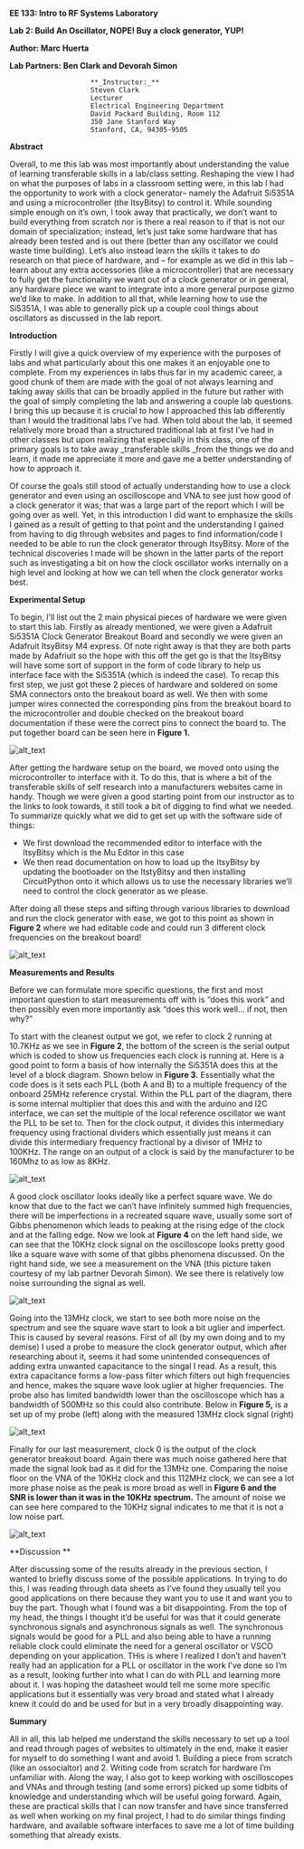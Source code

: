 **EE 133: Intro to RF Systems Laboratory**

**Lab 2: Build An Oscillator, NOPE! Buy a clock generator, YUP!**

**Author: Marc Huerta**

**Lab Partners: Ben Clark and Devorah Simon**


                        **_Instructor:_**
                        Steven Clark
                        Lecturer
                        Electrical Engineering Department
                        David Packard Building, Room 112
                        350 Jane Stanford Way
                        Stanford, CA, 94305-9505

**Abstract**

Overall, to me this lab was most importantly about understanding the value of learning transferable skills in a lab/class setting. Reshaping the view I had on what the purposes of labs in a classroom setting were, in this lab I had the opportunity to work with a clock generator– namely the Adafruit Si5351A and using a microcontroller (the ItsyBitsy) to control it. While sounding simple enough on it’s own, I took away that practically, we don’t want to build everything from scratch nor is there a real reason to if that is not our domain of specialization; instead, let’s just take some hardware that has already been tested and is out there (better than any oscillator we could waste time building). Let’s also instead learn the skills it takes to do research on that piece of hardware, and – for example as we did in this lab – learn about any extra accessories (like a microcontroller) that are necessary to fully get the functionality we want out of a clock generator or in general, any hardware piece we want to integrate into a more general purpose gizmo we’d like to make. In addition to all that, while learning how to use the Si5351A, I was able to generally pick up a couple cool things about oscillators as discussed in the lab report.

**Introduction**

Firstly I will give a quick overview of my experience with the purposes of labs and what particularly about this one makes it an enjoyable one to complete. From my experiences in labs thus far in my academic career, a good chunk of them are made with the goal of not always learning and taking away skills that can be broadly applied in the future but rather with the goal of simply completing the lab and answering a couple lab questions. I bring this up because it is crucial to how I approached this lab differently than I would the traditional labs I’ve had. When told about the lab, it seemed relatively more broad than a structured traditional lab at first I’ve had in other classes but upon realizing that especially in this class, one of the primary goals is to take away _transferable skills _from the things we do and learn, it made me appreciate it more and gave me a better understanding of how to approach it.

Of course the goals still stood of actually understanding how to use a clock generator and even using an oscilloscope and VNA to see just how good of a clock generator it was; that was a large part of the report which I will be going over as well. Yet, in this introduction I did want to emphasize the skills I gained as a result of getting to that point and the understanding I gained from having to dig through websites and pages to find information/code I needed to be able to run the clock generator through ItsyBitsy. More of the technical discoveries I made will be shown in the latter parts of the report such as investigating a bit on how the clock oscillator works internally on a high level and looking at how we can tell when the clock generator works best.

**Experimental Setup**

To begin, I’ll list out the 2 main physical pieces of hardware we were given to start this lab. Firstly as already mentioned, we were given a Adafruit Si5351A Clock Generator Breakout Board and secondly we were given an Adafruit ItsyBitsy M4 express. Of note right away is that they are both parts made by Adafriuit so the hope with this off the get go is that the ItsyBitsy will have some sort of support in the form of code library to help us interface face with the Si5351A (which is indeed the case). To recap this first step, we just got these 2 pieces of hardware and soldered on some SMA connectors onto the breakout board as well. We then with some jumper wires connected the corresponding pins from the breakout board to the microcontroller and double checked on the breakout board documentation if these were the correct pins to connect the board to. The put together board can be seen here in **Figure 1.** 


![alt_text](images/image1.jpg "image_tooltip")


After getting the hardware setup on the board, we moved onto using the microcontroller to interface with it. To do this, that is where a bit of the transferable skills of self research into a manufacturers websites came in handy. Though we were given a good starting point from our instructor as to the links to look towards, it still took a bit of digging to find what we needed. To summarize quickly what we did to get set up with the software side of things:



* We first download the recommended editor to interface with the ItsyBitsy which is the Mu Editor in this case
* We then read documentation on how to load up the ItsyBitsy by updating the bootloader on the ItstyBitsy and then installing CircuitPython onto it which allows us to use the necessary libraries we’ll need to control the clock generator as we please.

After doing all these steps and sifting through various libraries to download and run the clock generator with ease, we got to this point as shown in **Figure 2** where we had editable code and could run 3 different clock frequencies on the breakout board!


![alt_text](images/image2.jpg "image_tooltip")


**Measurements and Results**

Before we can formulate more specific questions, the first and most important question to start measurements off with is “does this work” and then possibly even more importantly ask “does this work well… if not, then why?”

To start with the cleanest output we got, we refer to clock 2 running at 10.7KHz as we see in **Figure 2**, the bottom of the screen is the serial output which is coded to show us frequencies each clock is running at. Here is a good point to form a basis of how internally the Si5351A does this at the level of a block diagram. Shown below in **Figure 3.** Essentially what the code does is it sets each PLL (both A and B) to a multiple frequency of the onboard 25MHz reference crystal. Within the PLL part of the diagram, there is some internal multiplier that does this and with the arduino and I2C interface, we can set the multiple of the local reference oscillator we want the PLL to be set to. Then for the clock output, it divides this intermediary frequency using fractional dividers which essentially just means it can divide this intermediary frequency fractional by a divisor of 1MHz to 100KHz. The range on an output of a clock is said by the manufacturer to be 160Mhz to as low as 8KHz.


![alt_text](images/image3.jpg "image_tooltip")


A good clock oscillator looks ideally like a perfect square wave. We do know that due to the fact we can’t have infinitely summed high frequencies, there will be imperfections in a recreated square wave, usually some sort of Gibbs phenomenon which leads to peaking at the rising edge of the clock and at the falling edge. Now we look at **Figure 4** on the left hand side, we can see that the 10KHz clock signal on the oscilloscope looks pretty good like a square wave with some of that gibbs phenomena discussed. On the right hand side, we see a measurement on the VNA (this picture taken courtesy of my lab partner Devorah Simon). We see there is relatively low noise surrounding the signal as well. 


![alt_text](images/image4.jpg "image_tooltip")


Going into the 13MHz clock, we start to see both more noise on the spectrum and see the square wave start to look a bit uglier and imperfect. This is caused by several reasons. First of all (by my own doing and to my demise) I used a probe to measure the clock generator output, which after researching about it, seems it had some unintended consequences of adding extra unwanted capacitance to the singal I read. As a result, this extra capacitance forms a low-pass filter which filters out high frequencies and hence, makes the square wave look uglier at higher frequencies. The probe also has limited bandwidth lower than the oscilloscope which has a bandwidth of 500MHz so this could also contribute. Below in **Figure 5,** is a set up of my probe (left) along with the measured 13MHz clock signal (right)


![alt_text](images/image5.jpg "image_tooltip")


Finally for our last measurement, clock 0 is the output of the clock generator breakout board. Again there was much noise gathered here that made the signal look bad as it did for the 13MHz one. Comparing the noise floor on the VNA of the 10KHz clock and this 112MHz clock, we can see a lot more phase noise as the peak is more broad as well in **Figure 6 **and the SNR is lower than it was in the 10KHz spectrum**.** The amount of noise we can see here compared to the 10KHz signal indicates to me that it is not a low noise part.


![alt_text](images/image6.jpg "image_tooltip")


**Discussion **

After discussing some of the results already in the previous section, I wanted to briefly discuss some of the possible applications. In trying to do this, I was reading through data sheets as I’ve found they usually tell you good applications on there because they want you to use it and want you to buy the part. Though what I found was a bit disappointing. From the top of my head, the things I thought it’d be useful for was that it could generate synchronous signals and asynchronous signals as well. The synchronous signals would be good for a PLL and also being able to have a running reliable clock could eliminate the need for a general oscillator or VSCO depending on your application. THis is where I realized I don’t and haven't really had an application for a PLL or oscillator in the work I’ve done so I’m as a result, looking further into what I can do with PLL and learning more about it. I was hoping the datasheet would tell me some more specific applications but it essentially was very broad and stated what I already knew it could do and be used for but in a very broadly disappointing way.

**Summary**

All in all, this lab helped me understand the skills necessary to set up a tool and read through pages of websites to ultimately in the end, make it easier for myself to do something  I want and avoid 1. Building a piece from scratch (like an ossocialtor) and 2. Writing code from scratch for hardware I’m unfamiliar with. Along the way, I also got to keep working with oscilloscopes and VNAs and through testing (and some errors) picked up some tidbits of knowledge and understanding which will be useful going forward. Again, these are practical skills that I can now transfer and have since transferred as well when working on my final project, I had to do similar things finding hardware, and available software interfaces to save me a lot of time building something that already exists.
